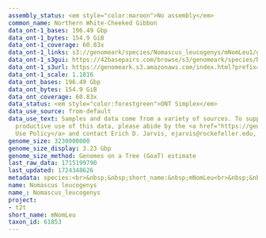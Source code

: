 ```yaml
---
assembly_status: <em style="color:maroon">No assembly</em>
common_name: Northern White-Cheeked Gibbon
data_ont-1_bases: 196.49 Gbp
data_ont-1_bytes: 154.9 GiB
data_ont-1_coverage: 60.83x
data_ont-1_links: s3://genomeark/species/Nomascus_leucogenys/mNomLeu1/genomic_data/ont/<br>
data_ont-1_s3gui: https://42basepairs.com/browse/s3/genomeark/species/Nomascus_leucogenys/mNomLeu1/genomic_data/ont/
data_ont-1_s3url: https://genomeark.s3.amazonaws.com/index.html?prefix=species/Nomascus_leucogenys/mNomLeu1/genomic_data/ont/
data_ont-1_scale: 1.1816
data_ont_bases: 196.49 Gbp
data_ont_bytes: 154.9 GiB
data_ont_coverage: 60.83x
data_status: <em style="color:forestgreen">ONT Simplex</em>
data_use_source: from-default
data_use_text: Samples and data come from a variety of sources. To support fair and
  productive use of this data, please abide by the <a href="https://genome10k.soe.ucsc.edu/data-use-policies/">Data
  Use Policy</a> and contact Erich D. Jarvis, ejarvis@rockefeller.edu, with any questions.
genome_size: 3230000000
genome_size_display: 3.23 Gbp
genome_size_method: Genomes on a Tree (GoaT) estimate
last_raw_data: 1715199790
last_updated: 1724348626
metadata: species:<br>&nbsp;&nbsp;short_name:&nbsp;mNomLeu<br>&nbsp;&nbsp;name:&nbsp;Nomascus&nbsp;leucogenys<br>&nbsp;&nbsp;taxon_id:&nbsp;61853<br>&nbsp;&nbsp;common_name:&nbsp;Northern&nbsp;White-Cheeked&nbsp;Gibbon<br>&nbsp;&nbsp;order:<br>&nbsp;&nbsp;&nbsp;&nbsp;name:&nbsp;Primates<br>&nbsp;&nbsp;family:<br>&nbsp;&nbsp;&nbsp;&nbsp;name:&nbsp;Nomascus<br>&nbsp;&nbsp;individuals:<br>&nbsp;&nbsp;-<br>&nbsp;&nbsp;&nbsp;&nbsp;short_name:&nbsp;mNomLeu1<br>&nbsp;&nbsp;&nbsp;&nbsp;name:&nbsp;Vok<br>&nbsp;&nbsp;&nbsp;&nbsp;biosample_id:&nbsp;null<br>&nbsp;&nbsp;&nbsp;&nbsp;alt_ids:<br>&nbsp;&nbsp;&nbsp;&nbsp;-&nbsp;NLL600&nbsp;(ISIS#)<br>&nbsp;&nbsp;&nbsp;&nbsp;-&nbsp;830031&nbsp;(Melbourne&nbsp;local&nbsp;ID)<br>&nbsp;&nbsp;&nbsp;&nbsp;sex:&nbsp;male<br>&nbsp;&nbsp;&nbsp;&nbsp;birth_date:&nbsp;29&nbsp;April&nbsp;1983<br>&nbsp;&nbsp;&nbsp;&nbsp;birth_location:&nbsp;Melbourne&nbsp;Zoo,&nbsp;Melbourne,&nbsp;Australia<br>&nbsp;&nbsp;&nbsp;&nbsp;birth_type:&nbsp;Captive&nbsp;born<br>&nbsp;&nbsp;&nbsp;&nbsp;mother:&nbsp;null<br>&nbsp;&nbsp;&nbsp;&nbsp;father:&nbsp;null<br>&nbsp;&nbsp;&nbsp;&nbsp;description:&nbsp;><br>&nbsp;&nbsp;&nbsp;&nbsp;&nbsp;&nbsp;Vok&nbsp;is&nbsp;male&nbsp;Northern&nbsp;White-Cheeked&nbsp;Gibbon&nbsp;born&nbsp;in&nbsp;the&nbsp;Melbourne&nbsp;Zoo,&nbsp;and<br>&nbsp;&nbsp;&nbsp;&nbsp;&nbsp;&nbsp;his&nbsp;genome&nbsp;is&nbsp;being&nbsp;sequenced&nbsp;as&nbsp;part&nbsp;of&nbsp;a&nbsp;T2T&nbsp;effort.&nbsp;We&nbsp;do&nbsp;not&nbsp;have&nbsp;the<br>&nbsp;&nbsp;&nbsp;&nbsp;&nbsp;&nbsp;information&nbsp;on&nbsp;Vok's&nbsp;parents,&nbsp;but&nbsp;we&nbsp;do&nbsp;know&nbsp;that&nbsp;he&nbsp;is&nbsp;the&nbsp;Sire&nbsp;of&nbsp;St.<br>&nbsp;&nbsp;&nbsp;&nbsp;&nbsp;&nbsp;Paddy&nbsp;(male;&nbsp;ISIS#&nbsp;NLL696)&nbsp;and&nbsp;Parker&nbsp;(female;&nbsp;ISIS#&nbsp;NLL699).<br>&nbsp;&nbsp;&nbsp;&nbsp;provider:&nbsp;Lucia&nbsp;Carbone,&nbsp;Oregon&nbsp;Health&nbsp;&&nbsp;Science&nbsp;University<br>&nbsp;&nbsp;&nbsp;&nbsp;samples:<br>&nbsp;&nbsp;&nbsp;&nbsp;-<br>&nbsp;&nbsp;&nbsp;&nbsp;&nbsp;&nbsp;sample_id:&nbsp;mNomLeu1.lcl1<br>&nbsp;&nbsp;&nbsp;&nbsp;&nbsp;&nbsp;sample_type:&nbsp;cell&nbsp;culture<br>&nbsp;&nbsp;&nbsp;&nbsp;&nbsp;&nbsp;tissue:&nbsp;null<br>&nbsp;&nbsp;&nbsp;&nbsp;&nbsp;&nbsp;isolation_source:&nbsp;EBV-transformed&nbsp;lymphoblastoid&nbsp;cell&nbsp;line<br>&nbsp;&nbsp;&nbsp;&nbsp;&nbsp;&nbsp;age:&nbsp;null<br>&nbsp;&nbsp;&nbsp;&nbsp;&nbsp;&nbsp;sample_biosample_id:&nbsp;null<br>&nbsp;&nbsp;&nbsp;&nbsp;&nbsp;&nbsp;collection_date:&nbsp;null<br>&nbsp;&nbsp;&nbsp;&nbsp;&nbsp;&nbsp;provider:&nbsp;Lucia&nbsp;Carbone,&nbsp;Oregon&nbsp;Health&nbsp;&&nbsp;Science&nbsp;University<br>&nbsp;&nbsp;&nbsp;&nbsp;project:&nbsp;[&nbsp;t2t&nbsp;]<br>&nbsp;&nbsp;genome_size:&nbsp;3230000000<br>&nbsp;&nbsp;genome_size_method:&nbsp;Genomes&nbsp;on&nbsp;a&nbsp;Tree&nbsp;(GoaT)&nbsp;estimate<br>&nbsp;&nbsp;project:&nbsp;[&nbsp;t2t&nbsp;]<br>
name: Nomascus leucogenys
name_: Nomascus_leucogenys
project:
- t2t
short_name: mNomLeu
taxon_id: 61853
---
```

